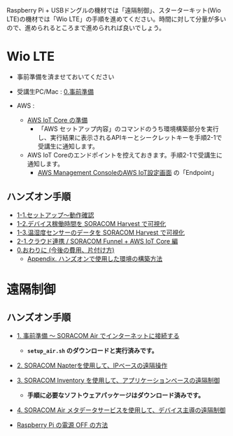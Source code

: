 Raspberry Pi + USBドングルの機材では「遠隔制御」、スターターキット(Wio LTE)の機材では「Wio LTE」の手順を進めてください。時間に対して分量が多いので、進められるところまで進められれば良いでしょう。

# Wio LTE

- 事前準備を済ませておいてください

- 受講生PC/Mac : <a href="/jp-training/WioLTE/0/prepare" target="_blank">0.事前準備</a>
- AWS : 
  - [AWS IoT Core の準備](/jp-training/WioLTE/2/1-soracom-funnel+aws-iot-core#setup-awsiotcore)
    - 「AWS セットアップ内容」のコマンドのうち環境構築部分を実行し、実行結果に表示されるAPIキーとシークレットキーを手順2-1で受講生に通知します。
  - AWS IoT Coreのエンドポイントを控えておきます。手順2-1で受講生に通知します。
    - [AWS Management ConsoleのAWS IoT設定画面](https://ap-northeast-1.console.aws.amazon.com/iot/home?region=ap-northeast-1#/settings) の「Endpoint」

## ハンズオン手順

- [1-1.セットアップ〜動作確認](/jp-training/WioLTE/1/1-setup)
- [1-2.デバイス稼働時間を SORACOM Harvest で可視化](/jp-training/WioLTE/1/2-uptime)
- [1-3.温湿度センサーのデータを SORACOM Harvest で可視化](/jp-training/WioLTE/1/3-sensor)
- [2-1.クラウド連携 / SORACOM Funnel + AWS IoT Core 編](/jp-training/WioLTE/2/1-soracom-funnel+aws-iot-core)
- <a href="/jp-training/WioLTE/0/closing" target="_blank">0.おわりに (今後の費用、片付け方)</a>
    - [Appendix. ハンズオンで使用した環境の構築方法](/jp-training/WioLTE/0/appendix#aws-iot-core)

# 遠隔制御

## ハンズオン手順

- [1. 事前準備 ～ SORACOM Air でインターネットに接続する](/jp-training/remote-ctl/0/prepare_short)
  - **`setup_air.sh` のダウンロードと実行済みです。**
- [2. SORACOM Napterを使用して、IPベースの遠隔操作](/jp-training/remote-ctl/1/napter)
- [3. SORACOM Inventory を使用して、アプリケーションベースの遠隔制御](/jp-training/remote-ctl/2/inventory)
  - **手順に必要なソフトウェアパッケージはダウンロード済みです。**
- [4. SORACOM Air メタデータサービスを使用して、デバイス主導の遠隔制御](/jp-training/remote-ctl/3/metadata)

- [Raspberry Pi の電源 OFF の方法](/jp-training/remote-ctl/0/poweroff)

